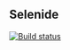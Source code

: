 ## Selenide
[![Build status](https://ci.appveyor.com/api/projects/status/3iyhiw4oq8nseter/branch/main?svg=true)](https://ci.appveyor.com/project/ValeryGil/selenide/branch/main)
